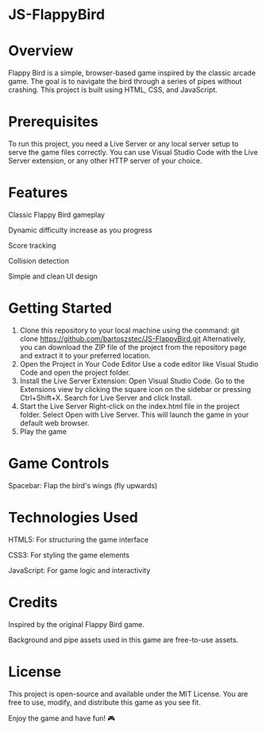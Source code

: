 # JS-FlappyBird
# Overview
Flappy Bird is a simple, browser-based game inspired by the classic arcade game. The goal is to navigate the bird through a series of pipes without crashing. This project is built using HTML, CSS, and JavaScript.

# Prerequisites
To run this project, you need a Live Server or any local server setup to serve the game files correctly. You can use Visual Studio Code with the Live Server extension, or any other HTTP server of your choice.

# Features
Classic Flappy Bird gameplay

Dynamic difficulty increase as you progress

Score tracking

Collision detection

Simple and clean UI design

# Getting Started
1. Clone this repository to your local machine using the command: git clone https://github.com/bartoszstec/JS-FlappyBird.git
   Alternatively, you can download the ZIP file of the project from the repository page and extract it to your preferred location.
2. Open the Project in Your Code Editor
   Use a code editor like Visual Studio Code and open the project folder.
3. Install the Live Server Extension:
   Open Visual Studio Code.
   Go to the Extensions view by clicking the square icon on the sidebar or pressing Ctrl+Shift+X.
   Search for Live Server and click Install.
4. Start the Live Server
   Right-click on the index.html file in the project folder.
   Select Open with Live Server. This will launch the game in your default web browser.
5. Play the game

# Game Controls
Spacebar: Flap the bird's wings (fly upwards)

# Technologies Used
HTML5: For structuring the game interface

CSS3: For styling the game elements

JavaScript: For game logic and interactivity

# Credits
Inspired by the original Flappy Bird game.

Background and pipe assets used in this game are free-to-use assets.

# License
This project is open-source and available under the MIT License. You are free to use, modify, and distribute this game as you see fit.

Enjoy the game and have fun! 🎮
